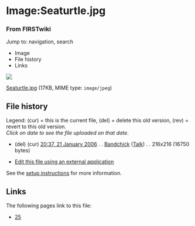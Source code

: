 

# Image:Seaturtle.jpg

### From FIRSTwiki

Jump to: navigation, search

  * Image
  * File history
  * Links

![](/media/5/50/Seaturtle.jpg)

[Seaturtle.jpg](/media/5/50/Seaturtle.jpg "Seaturtle.jpg" ) (17KB, MIME type:
`image/jpeg`)

## File history

Legend: (cur) = this is the current file, (del) = delete this old version,
(rev) = revert to this old version.  
_Click on date to see the file uploaded on that date_.

  * (del) (cur) [20:37, 21 January 2006](/media/5/50/Seaturtle.jpg "/media/5/50/Seaturtle.jpg" ) . . [Bandchick](/index.php?title=User:Bandchick&action=edit "User:Bandchick" ) ([Talk](/index.php?title=User_talk:Bandchick&action=edit "User talk:Bandchick" )) . . 216x216 (16750 bytes)
  

  * [Edit this file using an external application](/index.php?title=Image:Seaturtle.jpg&action=edit&externaledit=true&mode=file "Image:Seaturtle.jpg" )

See the [setup
instructions](http://meta.wikimedia.org/wiki/Help:External_editors
"http://meta.wikimedia.org/wiki/Help:External_editors" ) for more information.

## Links

The following pages link to this file:

  * [25](/index.php/25 "25" )

